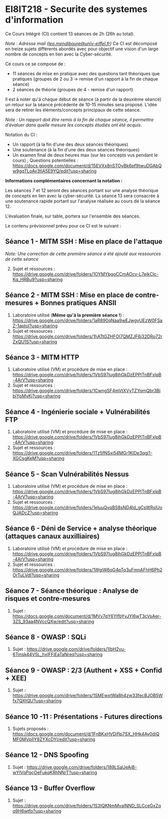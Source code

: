 # EI8IT218 - Securite des systemes d'information

Ce Cours Intégré (CI) contient 13 séances de 2h (26h au total).

*Note : Adresse mail (leo.mendiboure@univ-eiffel.fr)*
Ce CI est décomposé en treize sujets différents abordés avec pour objectif une vision d'un large nombre de concepts en lien avec la Cyber-sécurité. 

Ce cours ce se compose de :
  - 11 séances de mise en pratique avec des questions tant théoriques que pratiques (groupes de 2 ou 3 -> remise d'un rapport à la fin de chaque séance) 
  - 2 séances de théorie (groupes de 4 - remise  d'un rapport)

Il est à noter qu'à chaque début de séance (à partir de la deuxième séance) un retour sur la séance précédente de 10-15 minutes sera proposé. L'idée sera de retirer les éléments/concepts principaux de cette séance.

*Note : Un rapport doit être remis à la fin de chaque séance, il permettra d'évaluer dans quelle mesure les concepts étudiés ont été acquis.*

Notation du CI :
  - Un rapport (à la fin d'une des deux séances théoriques)
  - Une soutenance (à la fin d'une des deux séances théoriques)
  - Un examen final de deux heures max (sur les concepts vus pendant le cours) ; Questions potentielles : https://docs.google.com/document/d/15EVXx8nSTOyBk6pf9twuDGAbQw9gqTLoAv3tlA5E9YQ/edit?usp=sharing 
  
**Informations complémentaires concernant la notation :** 

Les séances 7 et 12 seront des séances portant sur une analyse théorique de concepts en lien avec la cyber-sécurité. La séance 13 sera consacrée à une soutenance rapide portant sur l'analyse réalisée au cours de la séance 12.

L'évaluation finale, sur table, portera sur l'ensemble des séances.
  

Le contenu prévisionnel prévu pour ce CI est le suivant : 

## Séance 1 - MITM SSH : Mise en place de l'attaque

*Note: Une correction de cette première séance a été ajouté aux ressources de cette séance*
<!---
  1. Laboratoire utilisé (VM) et procédure de mise en place : https://drive.google.com/drive/folders/1aR890qNaa9wEJwgvUEzW0FSaZ-1aptoI?usp=sharing
-->
  2. Sujet et ressources : https://drive.google.com/drive/folders/1OYMYbgoCCmAOcv-L7ejkClc-Kq_HRBu9?usp=sharing

## Séance 2 - MITM SSH : Mise en place de contre-mesures + Bonnes pratiques ANSII

  1. Laboratoire utilisé (**Même qu'à la première séance !**) : https://drive.google.com/drive/folders/1aR890qNaa9wEJwgvUEzW0FSaZ-1aptoI?usp=sharing
  2. Sujet et ressources : https://drive.google.com/drive/folders/1hATtGZHFOI7QMZJF6j32DRo72rZxQU1S?usp=sharing


## Séance 3 - MITM HTTP 

  1. Laboratoire utilisé (VM) et procédure de mise en place : https://drive.google.com/drive/folders/1VbS97Iug8ihGkDzEPPlTnBFxlpB-4ArV?usp=sharing   
  2. Sujet et ressources : https://drive.google.com/drive/folders/1CwngSF4mVtXVyTZYqmQbr3BibjYpMyKj?usp=sharing

## Séance 4 - Ingénierie sociale + Vulnérabilités FTP

  1. Laboratoire utilisé (VM) et procédure de mise en place : https://drive.google.com/drive/folders/1VbS97Iug8ihGkDzEPPlTnBFxlpB-4ArV?usp=sharing   
  2. Sujet et ressources : https://drive.google.com/drive/folders/1Tz5fNSxi54MGr1KlDe3qgi1-XGCsgKeM?usp=sharing 

## Séance 5 - Scan Vulnérabilités Nessus

  1. Laboratoire utilisé (VM) et procédure de mise en place : https://drive.google.com/drive/folders/1VbS97Iug8ihGkDzEPPlTnBFxlpB-4ArV?usp=sharing   
  2. Sujet et ressources : https://drive.google.com/drive/folders/1eIuuQyqBS8sND4ld_gCsWRslUoQJADcZ?usp=sharing


## Séance 6 - Déni de Service + analyse théorique (attaques canaux auxilliaires)

  1. Laboratoire utilisé (VM) et procédure de mise en place : https://drive.google.com/drive/folders/1VbS97Iug8ihGkDzEPPlTnBFxlpB-4ArV?usp=sharing   
  2. Sujet et ressources : https://drive.google.com/drive/folders/1WgiW6qG4pTq3uFmnAFhH6Ph2OrTuLVdl?usp=sharing


## Séance 7 - Séance théorique : Analyse de risques et contre-mesures

  1. Sujet : https://docs.google.com/document/d/1MVy7qY6YIfbYvJYl6wT3cVsAer-3ZS_93aa4NVccQXw/edit?usp=sharing 


## Séance 8 - OWASP : SQLi

  1. Sujet : https://drive.google.com/drive/folders/1IbH2yu-6Tmsk44V5L_hxIFFiEaTaNreq?usp=sharing



## Séance 9 - OWASP : 2/3 (Authent + XSS + Confid + XEE) 

  1. Sujet : https://drive.google.com/drive/folders/1SMEwxtWa8h4zw33fecBJOB5Wfx7QXtQU?usp=sharing

## Séance 10 -11 : Présentations - Futures directions 

  1. Sujets proposés : https://docs.google.com/document/d/1FnBKxHVDiflp7SX_HHk4Av0diQMF0MVpIlY9ZYXcDYI/edit?usp=sharing
  
## Séance 12 - DNS Spoofing 

  1. Sujet : https://drive.google.com/drive/folders/189LSaUeAiB-wYIVqPqcOeFukqKRhNNrT?usp=sharing

## Séance 13 - Buffer Overflow
  1. Sujet : https://drive.google.com/drive/folders/1S3IQKNmMvalNND_SLCceGxZqq9H6wtfo?usp=sharing
